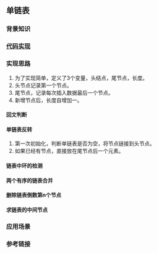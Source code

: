 ## 单链表

### 背景知识

### [代码实现](./SingleLinkedList.php)

### 实现思路

1. 为了实现简单，定义了3个变量，头结点，尾节点，长度。
2. 头节点记录第一个节点。
3. 尾节点，记录每次插入数据最后一个节点。
4. 新增节点后，长度自增加一。

#### 回文判断

#### 单链表反转

1. 第一次初始化，判断单链表是否为空，将节点链接到头节点。
2. 如果已经有节点，直接放在尾节点后一个元素。

#### 链表中环的检测

#### 两个有序的链表合并

#### 删除链表倒数第n个节点

#### 求链表的中间节点

### 应用场景

### 参考链接



